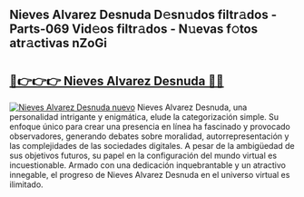 ## Nieves Alvarez Desnuda D𝚎sn𝚞dos filtr𝚊dos - Parts-069 Vid𝚎os filtr𝚊dos - N𝚞evas f𝚘tos atr𝚊ctivas nZoGi

# <h2><a href="http://mb0r2e.tromn.icu/?c=Nieves+Alvarez+Desnuda">🔗👉👉👉 Nieves Alvarez Desnuda 🔗🔗</a></h2>

[![Nieves Alvarez Desnuda nuevo](https://i.imgur.com/pEAQMta.gif)](http://mb0r2e.tromn.icu/?c=Nieves+Alvarez+Desnuda)
Nieves Alvarez Desnuda, una personalidad intrigante y enigmática, elude la categorización simple. Su enfoque único para crear una presencia en línea ha fascinado y provocado observadores, generando debates sobre moralidad, autorrepresentación y las complejidades de las sociedades digitales. A pesar de la ambigüedad de sus objetivos futuros, su papel en la configuración del mundo virtual es incuestionable. Armado con una dedicación inquebrantable y un atractivo innegable, el progreso de Nieves Alvarez Desnuda en el universo virtual es ilimitado.
